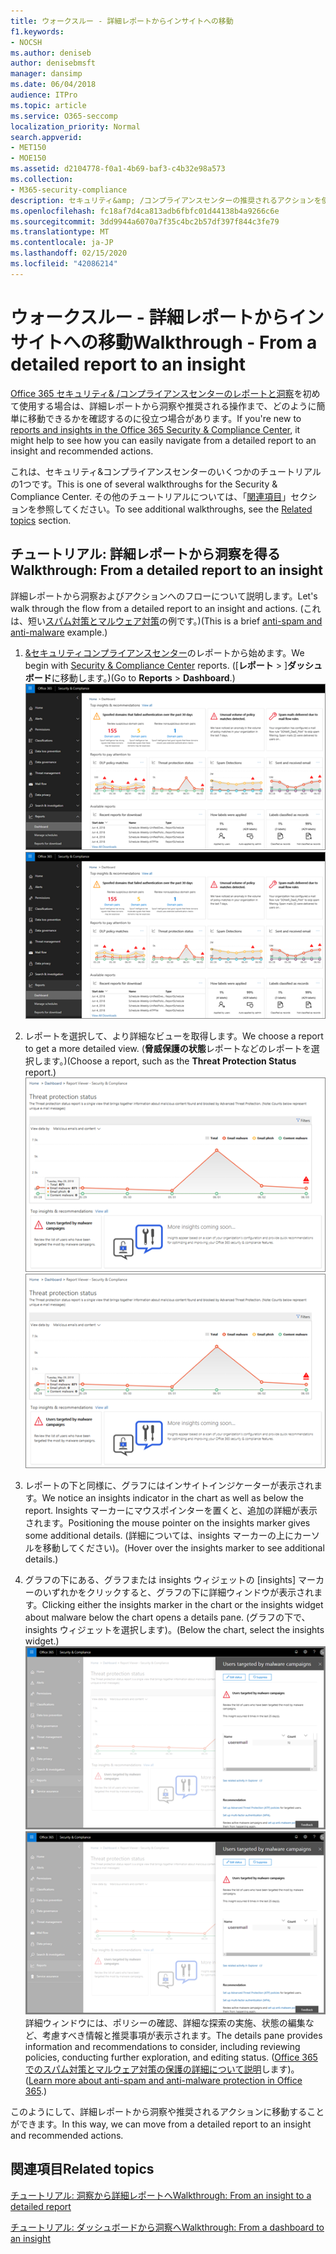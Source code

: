 ```yaml
---
title: ウォークスルー - 詳細レポートからインサイトへの移動
f1.keywords:
- NOCSH
ms.author: deniseb
author: denisebmsft
manager: dansimp
ms.date: 06/04/2018
audience: ITPro
ms.topic: article
ms.service: O365-seccomp
localization_priority: Normal
search.appverid:
- MET150
- MOE150
ms.assetid: d2104778-f0a1-4b69-baf3-c4b32e98a573
ms.collection:
- M365-security-compliance
description: セキュリティ&amp; /コンプライアンスセンターの推奨されるアクションを使用して、詳細レポートから洞察に移動する方法について説明します。
ms.openlocfilehash: fc18af7d4ca813adb6fbfc01d44138b4a9266c6e
ms.sourcegitcommit: 3dd9944a6070a7f35c4bc2b57df397f844c3fe79
ms.translationtype: MT
ms.contentlocale: ja-JP
ms.lasthandoff: 02/15/2020
ms.locfileid: "42086214"
---
```

# <a name="walkthrough---from-a-detailed-report-to-an-insight"></a><span data-ttu-id="d3112-103">ウォークスルー - 詳細レポートからインサイトへの移動</span><span class="sxs-lookup"><span data-stu-id="d3112-103">Walkthrough - From a detailed report to an insight</span></span>

<span data-ttu-id="d3112-104">[Office 365 セキュリティ&amp; /コンプライアンスセンターのレポートと洞察](reports-and-insights-in-security-and-compliance.md)を初めて使用する場合は、詳細レポートから洞察や推奨される操作まで、どのように簡単に移動できるかを確認するのに役立つ場合があります。</span><span class="sxs-lookup"><span data-stu-id="d3112-104">If you're new to [reports and insights in the Office 365 Security &amp; Compliance Center](reports-and-insights-in-security-and-compliance.md), it might help to see how you can easily navigate from a detailed report to an insight and recommended actions.</span></span> 
  
<span data-ttu-id="d3112-105">これは、セキュリティ&amp;コンプライアンスセンターのいくつかのチュートリアルの1つです。</span><span class="sxs-lookup"><span data-stu-id="d3112-105">This is one of several walkthroughs for the Security &amp; Compliance Center.</span></span> <span data-ttu-id="d3112-106">その他のチュートリアルについては、「[関連項目](#related-topics)」セクションを参照してください。</span><span class="sxs-lookup"><span data-stu-id="d3112-106">To see additional walkthroughs, see the [Related topics](#related-topics) section.</span></span> 
  
## <a name="walkthrough-from-a-detailed-report-to-an-insight"></a><span data-ttu-id="d3112-107">チュートリアル: 詳細レポートから洞察を得る</span><span class="sxs-lookup"><span data-stu-id="d3112-107">Walkthrough: From a detailed report to an insight</span></span>

<span data-ttu-id="d3112-108">詳細レポートから洞察およびアクションへのフローについて説明します。</span><span class="sxs-lookup"><span data-stu-id="d3112-108">Let's walk through the flow from a detailed report to an insight and actions.</span></span> <span data-ttu-id="d3112-109">(これは、短い[スパム対策とマルウェア対策](anti-spam-and-anti-malware-protection.md)の例です。)</span><span class="sxs-lookup"><span data-stu-id="d3112-109">(This is a brief [anti-spam and anti-malware](anti-spam-and-anti-malware-protection.md) example.)</span></span> 
  
1. <span data-ttu-id="d3112-110">[ &amp;セキュリティコンプライアンスセンター](https://protection.office.com)のレポートから始めます。</span><span class="sxs-lookup"><span data-stu-id="d3112-110">We begin with [Security &amp; Compliance Center](https://protection.office.com) reports.</span></span> <span data-ttu-id="d3112-111">([**レポート** \> ]**ダッシュボード**に移動します。)</span><span class="sxs-lookup"><span data-stu-id="d3112-111">(Go to **Reports** \> **Dashboard**.)</span></span> <br/><span data-ttu-id="d3112-112">![セキュリティ&amp; /コンプライアンスセンターで、[レポート\> ] ダッシュボードに移動します。](../../media/68f3bb7c-b4f7-4cca-904b-478643a93c94.png)</span><span class="sxs-lookup"><span data-stu-id="d3112-112">![In the Security &amp; Compliance Center, go to Reports \> Dashboard](../../media/68f3bb7c-b4f7-4cca-904b-478643a93c94.png)</span></span>
  
2. <span data-ttu-id="d3112-113">レポートを選択して、より詳細なビューを取得します。</span><span class="sxs-lookup"><span data-stu-id="d3112-113">We choose a report to get a more detailed view.</span></span> <span data-ttu-id="d3112-114">(**脅威保護の状態**レポートなどのレポートを選択します。)</span><span class="sxs-lookup"><span data-stu-id="d3112-114">(Choose a report, such as the **Threat Protection Status** report.)</span></span><br/><span data-ttu-id="d3112-115">![分析情報を示す脅威保護状態レポート](../../media/f47d7dbd-816a-47ba-b8db-53919fbed192.png)</span><span class="sxs-lookup"><span data-stu-id="d3112-115">![Threat Protection Status report showing insights](../../media/f47d7dbd-816a-47ba-b8db-53919fbed192.png)</span></span>
  
3. <span data-ttu-id="d3112-116">レポートの下と同様に、グラフにはインサイトインジケーターが表示されます。</span><span class="sxs-lookup"><span data-stu-id="d3112-116">We notice an insights indicator in the chart as well as below the report.</span></span> <span data-ttu-id="d3112-117">Insights マーカーにマウスポインターを置くと、追加の詳細が表示されます。</span><span class="sxs-lookup"><span data-stu-id="d3112-117">Positioning the mouse pointer on the insights marker gives some additional details.</span></span> <span data-ttu-id="d3112-118">(詳細については、insights マーカーの上にカーソルを移動してください)。</span><span class="sxs-lookup"><span data-stu-id="d3112-118">(Hover over the insights marker to see additional details.)</span></span>
    
4. <span data-ttu-id="d3112-119">グラフの下にある、グラフまたは insights ウィジェットの [insights] マーカーのいずれかをクリックすると、グラフの下に詳細ウィンドウが表示されます。</span><span class="sxs-lookup"><span data-stu-id="d3112-119">Clicking either the insights marker in the chart or the insights widget about malware below the chart opens a details pane.</span></span> <span data-ttu-id="d3112-120">(グラフの下で、insights ウィジェットを選択します)。</span><span class="sxs-lookup"><span data-stu-id="d3112-120">(Below the chart, select the insights widget.)</span></span><br/><span data-ttu-id="d3112-121">![マルウェアに関する洞察の詳細](../../media/2c8bccc5-ca4e-4bb9-ad4c-55fcee0535b7.png)</span><span class="sxs-lookup"><span data-stu-id="d3112-121">![Details for insights about malware](../../media/2c8bccc5-ca4e-4bb9-ad4c-55fcee0535b7.png)</span></span><br/><span data-ttu-id="d3112-122">詳細ウィンドウには、ポリシーの確認、詳細な探索の実施、状態の編集など、考慮すべき情報と推奨事項が表示されます。</span><span class="sxs-lookup"><span data-stu-id="d3112-122">The details pane provides information and recommendations to consider, including reviewing policies, conducting further exploration, and editing status.</span></span> <span data-ttu-id="d3112-123">([Office 365 でのスパム対策とマルウェア対策の保護の詳細について説明](anti-spam-and-anti-malware-protection.md)します)。</span><span class="sxs-lookup"><span data-stu-id="d3112-123">([Learn more about anti-spam and anti-malware protection in Office 365](anti-spam-and-anti-malware-protection.md).)</span></span>
    
<span data-ttu-id="d3112-124">このようにして、詳細レポートから洞察や推奨されるアクションに移動することができます。</span><span class="sxs-lookup"><span data-stu-id="d3112-124">In this way, we can move from a detailed report to an insight and recommended actions.</span></span> 
  
## <a name="related-topics"></a><span data-ttu-id="d3112-125">関連項目</span><span class="sxs-lookup"><span data-stu-id="d3112-125">Related topics</span></span>

[<span data-ttu-id="d3112-126">チュートリアル: 洞察から詳細レポートへ</span><span class="sxs-lookup"><span data-stu-id="d3112-126">Walkthrough: From an insight to a detailed report</span></span>](from-an-insight-to-a-detailed-report.md)
  
[<span data-ttu-id="d3112-127">チュートリアル: ダッシュボードから洞察へ</span><span class="sxs-lookup"><span data-stu-id="d3112-127">Walkthrough: From a dashboard to an insight</span></span>](from-a-dashboard-to-an-insight.md)
  

